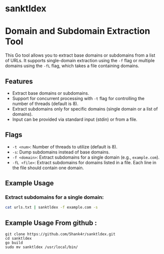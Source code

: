 # sanktldex
# Domain and Subdomain Extraction Tool

This Go tool allows you to extract base domains or subdomains from a list of URLs. It supports single-domain extraction using the `-f` flag or multiple domains using the `-fL` flag, which takes a file containing domains.

## Features

- Extract base domains or subdomains.
- Support for concurrent processing with `-t` flag for controlling the number of threads (default is 8).
- Extract subdomains only for specific domains (single domain or a list of domains).
- Input can be provided via standard input (stdin) or from a file.

## Flags

- `-t <num>`: Number of threads to utilize (default is 8).
- `-s`: Dump subdomains instead of base domains.
- `-f <domain>`: Extract subdomains for a single domain (e.g., `example.com`).
- `-fL <file>`: Extract subdomains for domains listed in a file. Each line in the file should contain one domain.

## Example Usage

### Extract subdomains for a single domain:

```bash
cat urls.txt | sanktldex -f example.com -s
```

## Example Usage From github :
```
git clone https://github.com/5hank4r/sanktldex.git
cd sanktldex
go build
sudo mv sanktldex /usr/local/bin/
```
